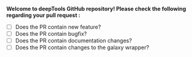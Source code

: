 
**Welcome to deepTools GitHub repository! Please check the following regarding
your pull request :**

 - [ ] Does the PR contain new feature?
 - [ ] Does the PR contain bugfix?
 - [ ] Does the PR contain documentation changes?
 - [ ] Does the PR contain changes to the galaxy wrapper?
